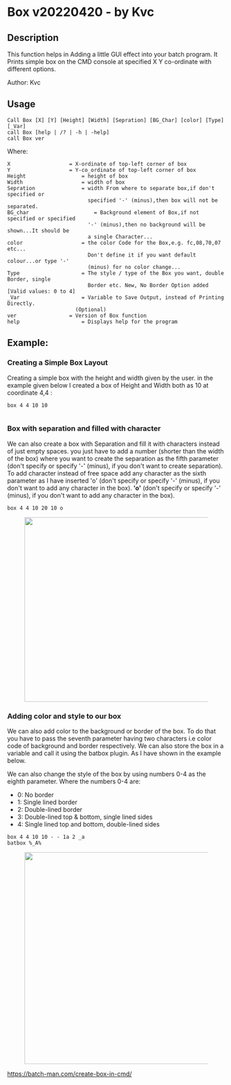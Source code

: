 
# Box v20220420 - by Kvc
## Description
This function helps in Adding a little GUI effect into your batch program. It Prints simple box on the CMD console at specified X Y co-ordinate with different options.

Author: Kvc

## Usage
`Call Box [X] [Y] [Height] [Width] [Sepration] [BG_Char] [color] [Type] [_Var]`  
`call Box [help | /? | -h | -help]`  
`call Box ver`  

Where:

    X		            = X-ordinate of top-left corner of box  
    Y		            = Y-co_ordinate of top-left corner of box  
    Height		            = height of box  
    Width		            = width of box  
    Sepration	            = width From where to separate box,if don't specified or  
  		                      specified '-' (minus),then box will not be separated.  
    BG_char	                    = Background element of Box,if not specified or specified  
  		                      '-' (minus),then no background will be shown...It should be  
  		                      a single Character...  
    color		            = the color Code for the Box,e.g. fc,08,70,07 etc...  
  		                      Don't define it if you want default colour...or type '-'  
  		                      (minus) for no color change...  
    Type 		            = The style / type of the Box you want, double Border, single  
  		                      Border etc. New, No Border Option added [Valid values: 0 to 4]  
    _Var 		            = Variable to Save Output, instead of Printing Directly.  
  			              (Optional)  
    ver		            = Version of Box function  
    help		            = Displays help for the program

## Example:
<!-- wp:heading {"level":3} -->
<h3>Creating a Simple Box Layout</h3>
<!-- /wp:heading -->

<!-- wp:paragraph -->
<p>Creating a simple box with the height and width given by the user. in the example given below I created a box of Height and Width both as 10 at coordinate 4,4 :</p>
<!-- /wp:paragraph -->

<!-- wp:code -->
<pre class="wp-block-code"><code>box 4 4 10 10</code></pre>
<!-- /wp:code -->

<!-- wp:image {"align":"center","id":3212,"width":-51,"height":-36,"sizeSlug":"full","linkDestination":"none"} -->
<div class="wp-block-image"><figure class="aligncenter size-full is-resized"><img src="https://batch-man.com/wp-content/uploads/2022/04/1.png" alt="" class="wp-image-3212" width="-51" height="-36"/></figure></div>
<!-- /wp:image -->

<!-- wp:heading {"level":3} -->
<h3>Box with separation and filled with character</h3>
<!-- /wp:heading -->

<!-- wp:paragraph -->
<p>We can also create a box with Separation and fill it with characters instead of just empty spaces. you just have to add a number (shorter than the width of the box) where you want to create the separation as the fifth parameter (don't specify or specify '-' (minus), if you don't want to create separation). To add character instead of free space add any character as the sixth parameter as I have inserted 'o' (don't specify or specify '-' (minus), if you don't want to add any character in the box).<strong> 'o'</strong> (don't specify or specify '-' (minus), if you don't want to add any character in the box).</p>
<!-- /wp:paragraph -->

<!-- wp:code -->
<pre class="wp-block-code"><code>box 4 4 10 20 10 o</code></pre>
<!-- /wp:code -->

<!-- wp:image {"align":"center","id":3213,"width":600,"height":426,"sizeSlug":"full","linkDestination":"none"} -->
<div class="wp-block-image"><figure class="aligncenter size-full is-resized"><img src="https://batch-man.com/wp-content/uploads/2022/04/2.png" alt="" class="wp-image-3213" width="600" height="426"/></figure></div>
<!-- /wp:image -->

<!-- wp:heading {"level":3} -->
<h3>Adding color and style to our box</h3>
<!-- /wp:heading -->

<!-- wp:paragraph -->
<p>We can also add color to the background or border of the box. To do that you have to pass the seventh parameter having two characters i.e color code of background and border respectively. We can also store the box in a variable and call it using the batbox plugin. As I have shown in the example below.</p>
<!-- /wp:paragraph -->

We can also change the style of the box by using numbers 0-4 as the eighth parameter. Where the numbers 0-4 are:

<!-- wp:list -->
<ul><li>0: No border</li><li>1: Single lined border</li><li>2: Double-lined border</li><li>3: Double-lined top &amp; bottom, single lined sides</li><li>4: Single lined top and bottom, double-lined sides </li></ul>
<!-- /wp:list -->

<!-- wp:code -->
<pre class="wp-block-code"><code>box 4 4 10 10 - - 1a 2 _a
batbox %_A%</code></pre>
<!-- /wp:code -->

<!-- wp:image {"align":"center","id":3219,"width":613,"height":489,"sizeSlug":"full","linkDestination":"none"} -->
<div class="wp-block-image"><figure class="aligncenter size-full is-resized"><img src="https://batch-man.com/wp-content/uploads/2022/04/3-3.png" alt="" class="wp-image-3219" width="613" height="489"/></figure></div>
<!-- /wp:image -->

https://batch-man.com/create-box-in-cmd/
